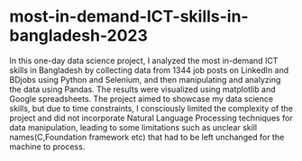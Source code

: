 # most-in-demand-ICT-skills-in-bangladesh-2023
In this one-day data science project, I analyzed the most in-demand ICT skills in Bangladesh by collecting data from 1344 job posts on LinkedIn and BDjobs using Python and Selenium, and then manipulating and analyzing the data using Pandas. The results were visualized using matplotlib and Google spreadsheets. The project aimed to showcase my data science skills, but due to time constraints, I consciously limited the complexity of the project and did not incorporate Natural Language Processing techniques for data manipulation, leading to some limitations such as unclear skill names(C,Foundation framework etc) that had to be left unchanged for the machine to process.
